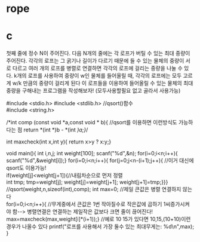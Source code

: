 # rope
# c
첫째 줄에 정수 N이 주어진다. 다음 N개의 줄에는 각 로프가 버틸 수 있는 최대 중량이 주어진다. 각각의 로프는 그 굵기나 길이가 다르기 때문에 들 수 있는 물체의 중량이 서로 다르고 여러 개의 로프를 병렬로 연결하면 각각의 로프에 걸리는 중량을 나눌 수 있다. k개의 로프를 사용하여 중량이 w인 물체를 들어올릴 때, 각각의 로프에는 모두 고르게 w/k 만큼의 중량이 걸리게 된다 이 로프들을 이용하여 들어올릴 수 있는 물체의 최대 중량을 구해내는 프로그램을 작성해보자! (모두사용할필요 없고 골라서 사용가능)

#include <stdio.h>
#include <stdlib.h> //qsort()함수  
#include <string.h>

/*int comp (const void *a,const void * b){ //qsort를 이용하면 이런방식도 가능하다는 점
    return *(int *)b - *(int *)a;}*/


int maxcheck(int x,int y){
	return x>y ? x:y;}
	
	
void main(){
	int i,n,j;
	int weight[100];
	scanf("%d",&n);
	for(i=0;i<n;i++){
		scanf("%d",&weight[i]);}
	for(i=0;i<n;i++){
		for(j=0;j<n-(i+1);j++){ //이거 대신에 qsort도 이용가능!  
			if(weight[j]<weight[j+1]){//내림차순으로 먼저 정렬  
				int tmp;
				tmp=weight[j];
				weight[j]=weight[j+1];
				weight[j+1]=tmp;}}}
	//qsort(weight,n,sizeof(int),comp);
	int max=0; //제일 큰값은 병렬 연결하지 않는다  
	for(i=0;i<n;i++){ //무게중에서 큰값은 1번 작아질수로 작은값에 곱하기 1씨증가시켜야 함--> 병렬연결은 연결하는 제일작은 값보다 크면 줄이 끊어진다! 
		max=maxcheck(max,weight[i]*(i+1));} //예로 10 15가 있다면 10,15,(10+10)이런경우가 나올수 있다 
	printf("로프를 사용해서 가장 둘수 있는 최대무게는: %d\n",max);  } 
